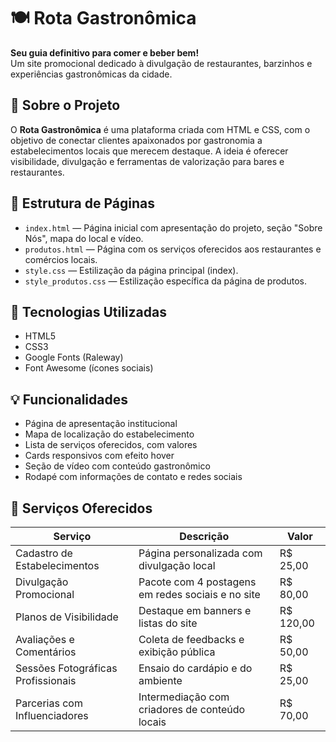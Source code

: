 # 🍽️ Rota Gastronômica

**Seu guia definitivo para comer e beber bem!**  
Um site promocional dedicado à divulgação de restaurantes, barzinhos e experiências gastronômicas da cidade.

## 📌 Sobre o Projeto

O **Rota Gastronômica** é uma plataforma criada com HTML e CSS, com o objetivo de conectar clientes apaixonados por gastronomia a estabelecimentos locais que merecem destaque. A ideia é oferecer visibilidade, divulgação e ferramentas de valorização para bares e restaurantes.

## 📂 Estrutura de Páginas

- `index.html` — Página inicial com apresentação do projeto, seção "Sobre Nós", mapa do local e vídeo.
- `produtos.html` — Página com os serviços oferecidos aos restaurantes e comércios locais.
- `style.css` — Estilização da página principal (index).
- `style_produtos.css` — Estilização específica da página de produtos.

## 🧰 Tecnologias Utilizadas

- HTML5
- CSS3
- Google Fonts (Raleway)
- Font Awesome (ícones sociais)

## 💡 Funcionalidades

- Página de apresentação institucional
- Mapa de localização do estabelecimento
- Lista de serviços oferecidos, com valores
- Cards responsivos com efeito hover
- Seção de vídeo com conteúdo gastronômico
- Rodapé com informações de contato e redes sociais

## 💼 Serviços Oferecidos

| Serviço                             | Descrição                                                                 | Valor         |
|-------------------------------------|---------------------------------------------------------------------------|---------------|
| Cadastro de Estabelecimentos        | Página personalizada com divulgação local                                 | R$ 25,00      |
| Divulgação Promocional              | Pacote com 4 postagens em redes sociais e no site                         | R$ 80,00      |
| Planos de Visibilidade              | Destaque em banners e listas do site                                      | R$ 120,00     |
| Avaliações e Comentários            | Coleta de feedbacks e exibição pública                                    | R$ 50,00      |
| Sessões Fotográficas Profissionais  | Ensaio do cardápio e do ambiente                                          | R$ 25,00      |
| Parcerias com Influenciadores       | Intermediação com criadores de conteúdo locais                            | R$ 70,00      |
